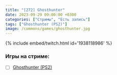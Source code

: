 ```yaml
---
title: "[272] Ghosthunter"
date: 2023-09-29 09:00:00 +0300
categories: ["Стримы", "Есть запись"]
tags: ["Ghosthunter (PS2)"]
image: /commons/games/ghosthunter.jpg
---
```


{% include embed/twitch.html id='1938118986' %}

### Игры на стриме:
+ [ ] [Ghosthunter (PS2)](/tags/ghosthunter-ps2)
